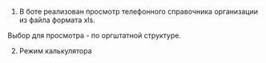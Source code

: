 1. В боте реализован просмотр телефонного справочника организации из файла формата xls.

Выбор для просмотра - по оргштатной структуре.

2.  Режим калькулятора 